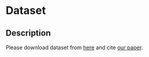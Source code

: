 # Dataset

## Description

Please download dataset from [here](https://github.com/YunseokJANG/tgif-qa/tree/master/dataset) and cite [our paper](https://arxiv.org/abs/1704.04497).
